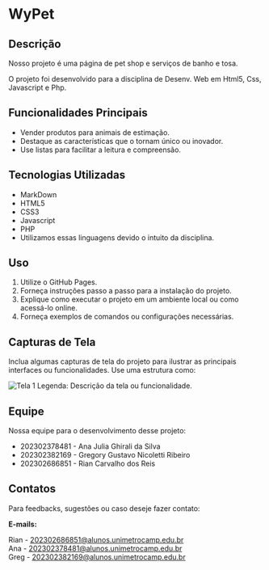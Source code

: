 # WyPet

## Descrição

Nosso projeto é uma página de pet shop e serviços de banho e tosa.

O projeto foi desenvolvido para a disciplina de Desenv. Web em Html5, Css, Javascript e Php.

## Funcionalidades Principais

- Vender produtos para animais de estimação.
- Destaque as características que o tornam único ou inovador.
- Use listas para facilitar a leitura e compreensão.

## Tecnologias Utilizadas

- MarkDown
- HTML5
- CSS3
- Javascript
- PHP
- Utilizamos essas linguagens devido o intuito da disciplina.

## Uso

1. Utilize o GitHub Pages.
2. Forneça instruções passo a passo para a instalação do projeto.
3. Explique como executar o projeto em um ambiente local ou como acessá-lo online.
4. Forneça exemplos de comandos ou configurações necessárias.

## Capturas de Tela

Inclua algumas capturas de tela do projeto para ilustrar as principais interfaces ou funcionalidades. Use uma estrutura como:

![Tela 1](screenshots/tela1.png)
Legenda: Descrição da tela ou funcionalidade.

## Equipe

Nossa equipe para o desenvolvimento desse projeto:

- 202302378481 - Ana Julia Ghirali da Silva
- 202302382169 - Gregory Gustavo Nicoletti Ribeiro
- 202302686851 - Rian Carvalho dos Reis

## Contatos

Para feedbacks, sugestões ou caso deseje fazer contato:

**E-mails:**

Rian - 202302686851@alunos.unimetrocamp.edu.br<br>
Ana  - 202302378481@alunos.unimetrocamp.edu.br<br>
Greg - 202302382169@alunos.unimetrocamp.edu.br
